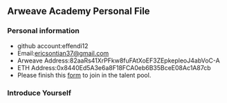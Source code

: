 ## Arweave Academy Personal File

### Personal information

- github account:effendi12
- Email:ericsontian37@gmail.com
- Arweave Address:82aaRs41XrPFkw8fuFAtXoEF3ZEpkepleoJ4abVoC-A
- ETH Address:0x8440Ed5A3e6a8F18FCA0eb6B35BceE08Ac1A87cb
- Please finish this [form](https://docs.google.com/forms/d/e/1FAIpQLSfWA5fIIcBgmRppm3jNz5vmf9Mai_QMVil-2pO4r7YKn_Zhtw/viewform?usp=sf_link) to join in the talent pool.

### Introduce Yourself

